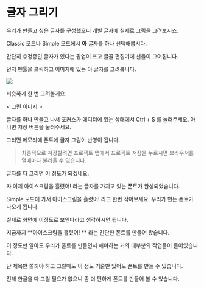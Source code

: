# 글자 그리기

우리가 만들고 싶은 글자를 구성했으니 개별 글자에 실제로 그림을 그려보시죠.

Classic 모드나 Simple 모드에서   **아** 글자를    하나 선택해봅시다.

간단히 수정중인 글자가 있다는 팝업이 뜨고 글꼴 편집기에  선들이 그어집니다.

먼저 펜툴을 클릭하고  이미지에 있는 아 글자를 그려봅니다.

![](/assets/아-glyph.png)

비슷하게 한 번 그려볼게요.

&lt; 그린 이미지 &gt;

글자를 하나 만들고 나서  포커스가 에디터에 있는 상태에서  Ctrl + S 를 눌러주세요.  아니면  저장 버튼을 눌러주세요.

그러면 메모리에 폰트에 글자 그림이 반영이 됩니다.

> 최종적으로 저장할려면  프로젝트 탭에서 프로젝트 저장을 누르시면  브라우저를 열때마다 불러올 수 있습니다.

글자를 다 그리면 이 정도가 되겠네요.

자 이제  아이스크림을 흘렸어!  라는 글자를 가지고 있는 폰트가 완성되었습니다.

Simple 모드에 가서  아이스크림을 흘렸어! 라고 한번 적어보세요.  우리가 만든 폰트가 나오게 됩니다.

실제로 화면에 이정도로 보인다라고 생각하시면 됩니다.



지금까지  **아이스크림을 흘렸어! **  라는 간단한 폰트를 만들어 봤습니다.

이 정도만 알아도 우리가 폰트를 만들면서 해야하는 거의 대부분의 작업들이 들어있습니다.

난 제목만 쓸꺼야 하고 그릴때도  이 정도 기술만 있어도 폰트를 만들 수 있습니다.

전체 한글을 다 그릴 필요가 없으니 좀 더 편하게  폰트를 만들어  볼 수 있습니다.


